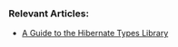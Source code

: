### Relevant Articles:

- [A Guide to the Hibernate Types Library](https://www.baeldung.com/hibernate-types-library)
